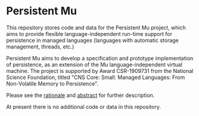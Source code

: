 # Persistent Mu

This repository stores code and data for the Persistent Mu project, which aims to provide flexible language-independent run-time support for persistence in managed languages (languages with automatic storage management, threads, etc.)

Persistent Mu aims to develop a specification and prototype implementation of persistence, as an extension of the Mu language-independent virtual machine.  The project is supported by Award CSR-1909731 from the National Science Foundation, titled "CNS Core: Small: Managed Languages: From Non-Volatile Memory to Persistence".

Please see the [rationale](https://github.com/umass-moss-lab/persistent-mu/blob/master/RATIONALE.md)  and [abstract](https://github.com/umass-moss-lab/persistent-mu/blob/master/ABSTRACT.md) for further description.

At present there is no additional code or data in this repository.
